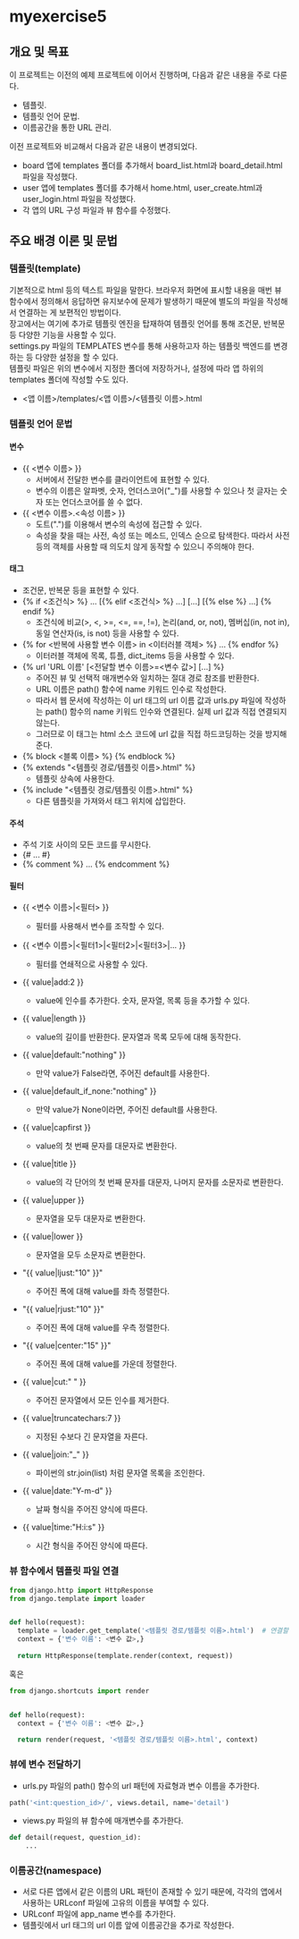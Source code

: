 # myexercise5

## 개요 및 목표

이 프로젝트는 이전의 예제 프로젝트에 이어서 진행하며, 다음과 같은 내용을 주로 다룬다.

- 템플릿.
- 템플릿 언어 문법.
- 이름공간을 통한 URL 관리.

이전 프로젝트와 비교해서 다음과 같은 내용이 변경되었다.

- board 앱에 templates 폴더를 추가해서 board_list.html과 board_detail.html 파일을 작성했다.
- user 앱에 templates 폴더를 추가해서 home.html, user_create.html과 user_login.html 파일을 작성했다.
- 각 앱의 URL 구성 파일과 뷰 함수를 수정했다.

## 주요 배경 이론 및 문법

### 템플릿(template)

기본적으로 html 등의 텍스트 파일을 말한다. 브라우저 화면에 표시할 내용을 매번 뷰 함수에서 정의해서 응답하면 유지보수에 문제가 발생하기 때문에 별도의 파일을 작성해서 연결하는 게 보편적인 방법이다.  
장고에서는 여기에 추가로 템플릿 엔진을 탑재하여 템플릿 언어를 통해 조건문, 반복문 등 다양한 기능을 사용할 수 있다.  
settings.py 파일의 TEMPLATES 변수를 통해 사용하고자 하는 템플릿 백엔드를 변경하는 등 다양한 설정을 할 수 있다.  
템플릿 파일은 위의 변수에서 지정한 폴더에 저장하거나, 설정에 따라 앱 하위의 templates 폴더에 작성할 수도 있다.  

- <앱 이름>/templates/<앱 이름>/<템플릿 이름>.html

### 템플릿 언어 문법

#### 변수

- {{ <변수 이름> }}
  - 서버에서 전달한 변수를 클라이언트에 표현할 수 있다.
  - 변수의 이름은 알파벳, 숫자, 언더스코어("_")를 사용할 수 있으나 첫 글자는 숫자 또는 언더스코어를 쓸 수 없다.
- {{ <변수 이름>.<속성 이름> }}
  - 도트(".")를 이용해서 변수의 속성에 접근할 수 있다.
  - 속성을 찾을 때는 사전, 속성 또는 메소드, 인덱스 순으로 탐색한다. 따라서 사전 등의 객체를 사용할 때 의도치 않게 동작할 수 있으니 주의해야 한다.

#### 태그

- 조건문, 반복문 등을 표현할 수 있다.
- {% if <조건식> %} ... [{% elif <조건식> %} ...] [...] [{% else %} ...] {% endif %}
  - 조건식에 비교(>, <, >=, <=, ==, !=), 논리(and, or, not), 멤버십(in, not in), 동일 연산자(is, is not) 등을 사용할 수 있다.
- {% for <반복에 사용할 변수 이름> in <이터러블 객체> %} ... {% endfor %}
  - 이터러블 객체에 목록, 튜플, dict_items 등을 사용할 수 있다.
- {% url 'URL 이름' [<전달할 변수 이름>=<변수 값>] [...] %}
  - 주어진 뷰 및 선택적 매개변수와 일치하는 절대 경로 참조를 반환한다.
  - URL 이름은 path() 함수에 name 키워드 인수로 작성한다.
  - 따라서 웹 문서에 작성하는 이 url 태그의 url 이름 값과 urls.py 파일에 작성하는 path() 함수의 name 키워드 인수와 연결된다. 실제 url 값과 직접 연결되지 않는다.
  - 그러므로 이 태그는 html 소스 코드에 url 값을 직접 하드코딩하는 것을 방지해준다.
- {% block <블록 이름> %} {% endblock %}
- {% extends "<템플릿 경로/템플릿 이름>.html" %}
  - 템플릿 상속에 사용한다.
- {% include "<템플릿 경로/템플릿 이름>.html" %}
  - 다른 템플릿을 가져와서 태그 위치에 삽입한다.

#### 주석

- 주석 기호 사이의 모든 코드를 무시한다.
- {# ... #}
- {% comment %} ... {% endcomment %}

#### 필터

- {{ <변수 이름>|<필터> }}
  - 필터를 사용해서 변수를 조작할 수 있다.
- {{ <변수 이름>|<필터1>|<필터2>|<필터3>|... }}
  - 필터를 연쇄적으로 사용할 수 있다.

- {{ value|add:2 }}
  - value에 인수를 추가한다. 숫자, 문자열, 목록 등을 추가할 수 있다.
- {{ value|length }}
  - value의 길이를 반환한다. 문자열과 목록 모두에 대해 동작한다.
- {{ value|default:"nothing" }}
  - 만약 value가 False라면, 주어진 default를 사용한다.
- {{ value|default_if_none:"nothing" }}
  - 만약 value가 None이라면, 주어진 default를 사용한다.

- {{ value|capfirst }}
  - value의 첫 번째 문자를 대문자로 변환한다.
- {{ value|title }}
  - value의 각 단어의 첫 번째 문자를 대문자, 나머지 문자를 소문자로 변환한다.
- {{ value|upper }}
  - 문자열을 모두 대문자로 변환한다.
- {{ value|lower }}
  - 문자열을 모두 소문자로 변환한다.
- "{{ value|ljust:"10" }}"
  - 주어진 폭에 대해 value를 좌측 정렬한다.
- "{{ value|rjust:"10" }}"
  - 주어진 폭에 대해 value를 우측 정렬한다.
- "{{ value|center:"15" }}"
  - 주어진 폭에 대해 value를 가운데 정렬한다.
- {{ value|cut:" " }}
  - 주어진 문자열에서 모든 인수를 제거한다.
- {{ value|truncatechars:7 }}
  - 지정된 수보다 긴 문자열을 자른다.
- {{ value|join:"_" }}
  - 파이썬의 str.join(list) 처럼 문자열 목록을 조인한다.

- {{ value|date:"Y-m-d" }}
  - 날짜 형식을 주어진 양식에 따른다.
- {{ value|time:"H:i:s" }}
  - 시간 형식을 주어진 양식에 따른다.

### 뷰 함수에서 템플릿 파일 연결

```python
from django.http import HttpResponse
from django.template import loader


def hello(request):
  template = loader.get_template('<템플릿 경로/템플릿 이름>.html')  # 연결할 템플릿 파일이 위치한 경로
  context = {'변수 이름': <변수 값>,}
  
  return HttpResponse(template.render(context, request))
```

혹은

```python
from django.shortcuts import render


def hello(request):
  context = {'변수 이름': <변수 값>,}
  
  return render(request, '<템플릿 경로/템플릿 이름>.html', context)
```

### 뷰에 변수 전달하기

- urls.py 파일의 path() 함수의 url 패턴에 자료형과 변수 이름을 추가한다.

```python
path('<int:question_id>/', views.detail, name='detail')
```

- views.py 파일의 뷰 함수에 매개변수를 추가한다.

```python
def detail(request, question_id):
    ...
```

### 이름공간(namespace)

- 서로 다른 앱에서 같은 이름의 URL 패턴이 존재할 수 있기 때문에, 각각의 앱에서 사용하는 URLconf 파일에 고유의 이름을 부여할 수 있다.
- URLconf 파일에 app_name 변수를 추가한다.
- 템플릿에서 url 태그의 url 이름 앞에 이름공간을 추가로 작성한다.
